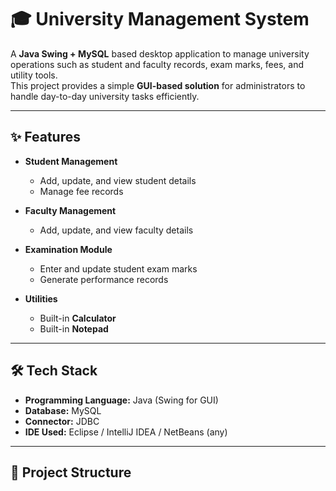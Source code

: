 

 # 🎓 University Management System

A **Java Swing + MySQL** based desktop application to manage university operations such as student and faculty records, exam marks, fees, and utility tools.  
This project provides a simple **GUI-based solution** for administrators to handle day-to-day university tasks efficiently.

---

## ✨ Features

- **Student Management**
  - Add, update, and view student details  
  - Manage fee records  

- **Faculty Management**
  - Add, update, and view faculty details  

- **Examination Module**
  - Enter and update student exam marks  
  - Generate performance records  

- **Utilities**
  - Built-in **Calculator**  
  - Built-in **Notepad**  

---

## 🛠️ Tech Stack

- **Programming Language:** Java (Swing for GUI)  
- **Database:** MySQL  
- **Connector:** JDBC  
- **IDE Used:** Eclipse / IntelliJ IDEA / NetBeans (any)  

---

## 📂 Project Structure



